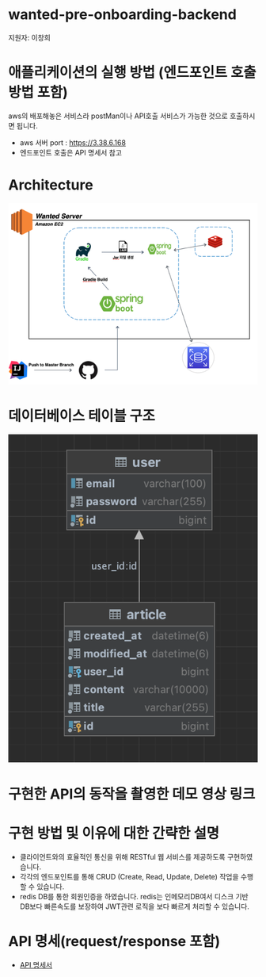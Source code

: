 # wanted-pre-onboarding-backend

지원자: 이창희 
# 애플리케이션의 실행 방법 (엔드포인트 호출 방법 포함)
aws의 배포해놓은 서비스라 postMan이나 API호출 서비스가 가능한 것으로 호출하시면 됩니다.

- aws 서버 port : https://3.38.6.168
- 엔드포인트 호출은 API 명세서 참고

# Architecture
![architecture.png](architecture.png)
# 데이터베이스 테이블 구조
![erd.png](erd.png)

# 구현한 API의 동작을 촬영한 데모 영상 링크

# 구현 방법 및 이유에 대한 간략한 설명
- 클라이언트와의 효율적인 통신을 위해 RESTful 웹 서비스를 제공하도록 구현하였습니다.
- 각각의 엔드포인트를 통해 CRUD (Create, Read, Update, Delete) 작업을 수행할 수 있습니다.
- redis DB를 통한 회원인증을 하였습니다. redis는 인메모리DB여서 디스크 기반 DB보다 빠른속도를 보장하여 JWT관련 로직을 보다 빠르게   처리할 수 있습니다.


# API 명세(request/response 포함)
- [API 명세서](https://documenter.getpostman.com/view/17635071/2s9Xy6rqJf)
